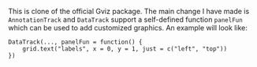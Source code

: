 This is clone of the official Gviz package. The main change I have made is 
`AnnotationTrack` and `DataTrack` support a self-defined function `panelFun` which
can be used to add customized graphics. An example will look like:

```{r}
DataTrack(..., panelFun = function() {
    grid.text("labels", x = 0, y = 1, just = c("left", "top"))
})
```
